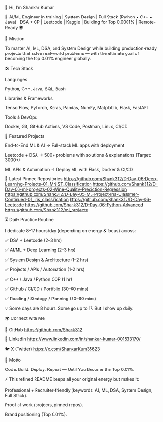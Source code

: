 👋 Hi, I'm Shankar Kumar

🚀 AI/ML Engineer in training | System Design | Full Stack (Python • C++ • Java) | DSA + CP | Leetcode | Kaggle | Building for Top 0.0001% | Remote-Ready 🌍



🎯 Mission

To master AI, ML, DSA, and System Design while building production-ready projects that solve real-world problems — with the ultimate goal of becoming the top 0.01% engineer globally.



🛠️ Tech Stack

Languages

Python, C++, Java, SQL, Bash

Libraries & Frameworks

TensorFlow, PyTorch, Keras, Pandas, NumPy, Matplotlib, Flask, FastAPI

Tools & DevOps

Docker, Git, GitHub Actions, VS Code, Postman, Linux, CI/CD


🚀 Featured Projects

End-to-End ML & AI → Full-stack ML apps with deployment

Leetcode + DSA → 500+ problems with solutions & explanations (Target: 3000+)

ML APIs & Automation → Deploy ML with Flask, Docker & CI/CD



📌 Latest Pinned Repositories
https://github.com/Shank312/D-Day-06-Deep-Learning-Projects-01_MNIST_Classification
https://github.com/Shank312/D-Day-06-ml-projects-02-Wine-Quality-Prediction-Regression
https://github.com/Shank312/D-Day-05-ML-Project-Iris-Classifier-Continued-01_iris_classification
https://github.com/Shank312/D-Day-06-Leetcode
https://github.com/Shank312/D-Day-06-Python-Advanced
https://github.com/Shank312/ml_projects



⏳ Daily Practice Routine

I dedicate 8–17 hours/day (depending on energy & focus) across:

✅ DSA + Leetcode (2–3 hrs)

✅ AI/ML + Deep Learning (2–3 hrs)

✅ System Design & Architecture (1–2 hrs)

✅ Projects / APIs / Automation (1–2 hrs)

✅ C++ / Java / Python OOP (1 hr)

✅ GitHub / CI/CD / Portfolio (30–60 mins)

✅ Reading / Strategy / Planning (30–60 mins)

💡 Some days are 8 hours. Some go up to 17. But I show up daily.



🌍 Connect with Me

🔗 GitHub https://github.com/Shank312

💼 LinkedIn https://www.linkedin.com/in/shankar-kumar-001533170/

🐦 X (Twitter) https://x.com/ShankarKum35623



🚀 Motto

Code. Build. Deploy. Repeat — Until You Become the Top 0.01%.



⚡ This refined README keeps all your original energy but makes it:

Professional + Recruiter-friendly (keywords: AI, ML, DSA, System Design, Full Stack).

Proof of work (projects, pinned repos).

Brand positioning (Top 0.01%).
